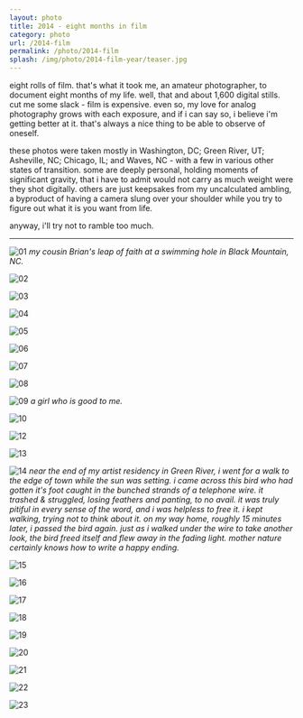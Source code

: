 ```yaml
---
layout: photo
title: 2014 - eight months in film
category: photo
url: /2014-film
permalink: /photo/2014-film
splash: /img/photo/2014-film-year/teaser.jpg
---
```


eight rolls of film. that's what it took me, an amateur photographer, to document eight months of my life. well, that and about 1,600 digital stills. cut me some slack - film is expensive. even so, my love for analog photography grows with each exposure, and if i can say so, i believe i'm getting better at it. that's always a nice thing to be able to observe of oneself. 

these photos were taken mostly in Washington, DC; Green River, UT; Asheville, NC; Chicago, IL; and Waves, NC - with a few in various other states of transition. some are deeply personal, holding moments of significant gravity, that i have to admit would not carry as much weight were they shot digitally. others are just keepsakes from my uncalculated ambling, a byproduct of having a camera slung over your shoulder while you try to figure out what it is you want from life.

anyway, i'll try not to ramble too much.

---

![01](../../img/photo/2014-film-year/01.jpg)
_my cousin Brian's leap of faith at a swimming hole in Black Mountain, NC._

![02](../../img/photo/2014-film-year/02.jpg)

![03](../../img/photo/2014-film-year/03.jpg)

![04](../../img/photo/2014-film-year/04.jpg)

![05](../../img/photo/2014-film-year/05.jpg)

![06](../../img/photo/2014-film-year/06.jpg)

![07](../../img/photo/2014-film-year/07.jpg)

![08](../../img/photo/2014-film-year/08.jpg)

![09](../../img/photo/2014-film-year/09.jpg)
_a girl who is good to me._

![10](../../img/photo/2014-film-year/10.jpg)

![12](../../img/photo/2014-film-year/12.jpg)

![13](../../img/photo/2014-film-year/13.jpg)

![14](../../img/photo/2014-film-year/14.jpg)
_near the end of my artist residency in Green River, i went for a walk to the edge of town while the sun was setting. i came across this bird who had gotten it's foot caught in the bunched strands of a telephone wire. it trashed & struggled, losing feathers and panting, to no avail. it was truly pitiful in every sense of the word, and i was helpless to free it. i kept walking, trying not to think about it. on my way home, roughly 15 minutes later, i passed the bird again. just as i walked under the wire to take another look, the bird freed itself and flew away in the fading light. mother nature certainly knows how to write a happy ending._

![15](../../img/photo/2014-film-year/15.jpg)

![16](../../img/photo/2014-film-year/16.jpg)

![17](../../img/photo/2014-film-year/17.jpg)

![18](../../img/photo/2014-film-year/18.jpg)

![19](../../img/photo/2014-film-year/19.jpg)

![20](../../img/photo/2014-film-year/20.jpg)

![21](../../img/photo/2014-film-year/21.jpg)

![22](../../img/photo/2014-film-year/22.jpg)

![23](../../img/photo/2014-film-year/23.jpg)

